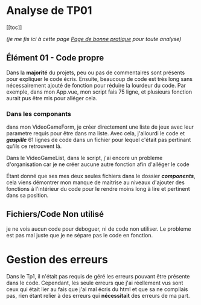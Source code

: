 
# Analyse de TP01

[[toc]]


*(je me fis ici à cette page [Page de bonne pratique](https://appweb.progwmj.ca/documentations/bonnes-pratiques/code) pour toute analyse)*

## Élément 01 - Code propre

Dans la __majorité__ du projets, peu ou pas de commentaires sont présents pour expliquer le code écris. Ensuite, beaucoup de code est très long sans nécessairement ajouté de fonction pour réduire la lourdeur du code. Par exemple, dans mon App.vue, mon script fais 75 ligne, et plusieurs fonction aurait pus être mis pour alléger cela. 

### Dans les componants

dans mon  VideoGameForm, je créer directement une liste de jeux avec leur parametre requis pour être dans ma liste. Avec cela, j'allourdi le code et **_gaspille_** 61 lignes de code dans un fichier pour lequel c'était pas pertinant qu'ils ce retrouvent là. 

Dans le VideoGameList, dans le script, j'ai encore un probleme d'organisation car je ne créer aucune autre fonction afin d'alléger le code

Étant donné que ses mes deux seules fichiers dans le dossier **_components_**, cela viens démontrer mon manque de maitrise au niveaux d'ajouter des fonctions à l'intérieur du code pour le rendre moins long à lire et pertinent dans sa position. 

## Fichiers/Code Non utilisé

  je ne vois aucun code pour deboguer, ni de code non utiliser. Le probleme est pas mal juste que je ne sépare pas le code en fonction.

# Gestion des erreurs

Dans le Tp1, il n'était pas requis de géré les erreurs pouvant être présente dans le code. Cependant, les seule erreurs que j'ai réellement vus sont ceux qui était lier au fais que j'ai mal écris du html et que sa ne compilais pas, rien étant relier à des erreurs qui __nécessitait__ des erreurs de ma part.
